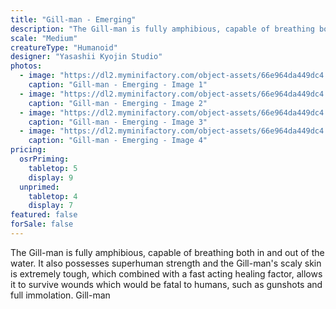 ```yaml
---
title: "Gill-man - Emerging"
description: "The Gill-man is fully amphibious, capable of breathing both in and out of the water. It also possesses superhuman strength and the Gill-man's scaly skin is extremely tough, which combined with a fast acting healing factor, allows it to survive wounds which would be fatal to humans, such as gunshots and full immolation. Gill-man "
scale: "Medium"
creatureType: "Humanoid"
designer: "Yasashii Kyojin Studio"
photos:
  - image: "https://dl2.myminifactory.com/object-assets/66e964da449dc4.15121075/images/720X720-Gill-man_02_PS.jpg"
    caption: "Gill-man - Emerging - Image 1"
  - image: "https://dl2.myminifactory.com/object-assets/66e964da449dc4.15121075/images/720X720-Gill-man_02_SCALE.jpg"
    caption: "Gill-man - Emerging - Image 2"
  - image: "https://dl2.myminifactory.com/object-assets/66e964da449dc4.15121075/images/720X720-Gill-man_02_B.jpg"
    caption: "Gill-man - Emerging - Image 3"
  - image: "https://dl2.myminifactory.com/object-assets/66e964da449dc4.15121075/images/720X720-Gill-man_02_C.jpg"
    caption: "Gill-man - Emerging - Image 4"
pricing:
  osrPriming:
    tabletop: 5
    display: 9
  unprimed:
    tabletop: 4
    display: 7
featured: false
forSale: false
---
```


The Gill-man is fully amphibious, capable of breathing both in and out of the water. It also possesses superhuman strength and the Gill-man's scaly skin is extremely tough, which combined with a fast acting healing factor, allows it to survive wounds which would be fatal to humans, such as gunshots and full immolation. Gill-man 